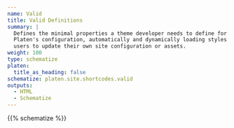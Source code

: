 ```yaml
---
name: Valid
title: Valid Definitions
summary: |
  Defines the minimal properties a theme developer needs to define for a shortcode to function with
  Platen's configuration, automatically and dynamically loading styles without requiring the end
  users to update their own site configuration or assets.
weight: 100
type: schematize
platen:
  title_as_heading: false
schematize: platen.site.shortcodes.valid
outputs:
  - HTML
  - Schematize
---
```


{{% schematize %}}
